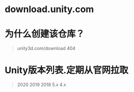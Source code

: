 # download.unity.com
# 为什么创建该仓库？
> unity3d.com/download  404  

# Unity版本列表.定期从官网拉取
> 2020
> 2019
> 2018
> 5.x
> 4.x

